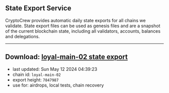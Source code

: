 ## State Export Service
CryptoCrew provides automatic daily state exports for all chains we validate. State export files can be used as genesis files and are a snapshot of the current blockchain state, including all validators, accounts, balances and delegations.

---
**Download: [loyal-main-02 state export](https://dl-eu2.ccvalidators.com/SERVICE/loyal/loyal-main-02_export_7847987.json)**
---

- last updated: Sun May 12 2024 04:39:23
- chain id: `loyal-main-02`
- export height: `7847987`
- use for: airdrops, local tests, chain recovery
